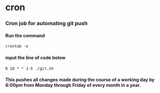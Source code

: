 # cron

### Cron job for automating git push

#### Run the command
```
crontab -e
``` 
#### input the line of code below
```
0 18 * * 1-5 ./git.sh
```
#### This pushes all changes made during the course of a working day by 6:00pm from Monday through Friday of every month in a year.
